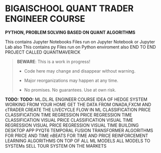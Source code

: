 # BIGAISCHOOL QUANT TRADER ENGINEER COURSE

**PYTHON, PROBLEM SOLVING BASED ON QUANT ALGORITHMS**

This contains Jupyter Notebooks Files run on Jupyter Notebook or Jupyter Lab
also
This contains py Files run on Python enviroment
also
END TO END PROJECT CALLED QUANTMAVERICK

> **BEWARE**: This is a work in progress!
>
> * Code here may change and disappear without warning.
>
> * Major reorganizations may happen at any time.
>
> * No promises. No guarantees. Use at own risk.

**TODO:**
**TODO:**
ML.DL.RL ENGINEER COURSE
IDEA OF HEDGE SYSTEM WORKING FROM YOUR HOME
GET THE DATA FROM ONADA,FXCM AND cTRADER
CREATE THE LIVECYCLE FLOW IN ML
CLASSIFICATION PRICE
CLASSIFICATION TIME
REGRESSION PRICE
REGRESSION TIME
CLASSIFICATION VISUAL PRICE
CLASSIFICATION VISUAL TIME
REGRESSION VISUAL PRICE
REGRESSION VISUAL TIME
BUILDING DESKTOP APP PYQT6
TEMPORAL FUSION TRANSFORMER ALGORITHMS FOR PRICE AND TIME
nBEATS FOR TIME AND PRICE
REINFORCEMENT LEARNING ALGORITHMS ON TOP OF ALL ML MODELS
ALL MODELS TO SYSTEMs
SELL TOUR SYSTEM ON THE MARKETS








